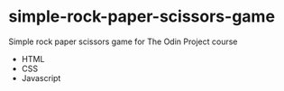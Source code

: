 # simple-rock-paper-scissors-game

Simple rock paper scissors game for The Odin Project course

- HTML
- CSS
- Javascript
